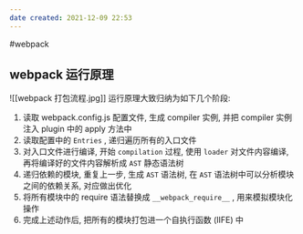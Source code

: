 ```yaml
---
date created: 2021-12-09 22:53
---
```


#webpack

## webpack 运行原理

![[webpack 打包流程.jpg]]
运行原理大致归纳为如下几个阶段:

1. 读取 webpack.config.js 配置文件, 生成 compiler 实例, 并把 compiler 实例注入 plugin 中的 apply 方法中
2. 读取配置中的 `Entries` , 递归遍历所有的入口文件
3. 对入口文件进行编译, 开始 `compilation` 过程, 使用 `loader` 对文件内容编译, 再将编译好的文件内容解析成 `AST` 静态语法树
4. 递归依赖的模块, 重复上一步, 生成 `AST` 语法树, 在 `AST` 语法树中可以分析模块之间的依赖关系, 对应做出优化
5. 将所有模块中的 require 语法替换成 `__webpack_require__` , 用来模拟模块化操作
6. 完成上述动作后, 把所有的模块打包进一个自执行函数 (IIFE) 中

